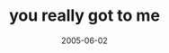 ---
layout: base.njk
title : 'you really got to me' 
view_title : 'you really got to me' 
year : '2005' 
date : '2005-06-02' 
img_file : '/drawing/youreallygottome.png' 
html_file : 'youreallygottome' 
next_html : 'iwillmissyouwhenyo.html' 
year_order : '85' 
permalink : "title/{{html_file}}.html"
---